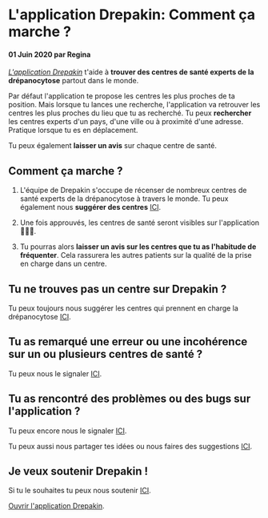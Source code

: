 # L'application Drepakin: Comment ça marche ?

#### 01 Juin 2020 par Regina

_[L'application Drepakin](https://drepakin.com/app)_ t'aide à **trouver des centres de santé experts de la drépanocytose** partout dans le monde.

Par défaut l'application te propose les centres les plus proches de ta position. Mais lorsque tu lances une recherche, l'application va retrouver les centres les plus proches du lieu que tu as recherché. Tu peux **rechercher** les centres experts d'un pays, d'une ville ou à proximité d'une adresse. Pratique lorsque tu es en déplacement.

Tu peux également **laisser un avis** sur chaque centre de santé.

## Comment ça marche ?

1. L'équipe de Drepakin s'occupe de récenser de nombreux centres de santé experts de la drépanocytose à travers le monde. Tu peux également nous **suggérer des centres** [ICI](https://forms.gle/3uAx23WSaCDVkduE6).

2. Une fois approuvés, les centres de santé seront visibles sur l'application 🎉🎉🎉.

3. Tu pourras alors **laisser un avis sur les centres que tu as l'habitude de fréquenter**. Cela rassurera les autres patients sur la qualité de la prise en charge dans un centre.

## Tu ne trouves pas un centre sur Drepakin ?

Tu peux toujours nous suggérer les centres qui prennent en charge la drépanocytose [ICI](https://forms.gle/3uAx23WSaCDVkduE6).

## Tu as remarqué une erreur ou une incohérence sur un ou plusieurs centres de santé ?

Tu peux nous le signaler [ICI](mailto:drepakin@gmail.com).

## Tu as rencontré des problèmes ou des bugs sur l'application ?

Tu peux encore nous le signaler [ICI](mailto:drepakin@gmail.com).

Tu peux aussi nous partager tes idées ou nous faires des suggestions [ICI](mailto:drepakin@gmail.com).

## Je veux soutenir Drepakin !

Si tu le souhaites tu peux nous soutenir [ICI](https://paypal.me/pools/c/8nXuBPoX1L).

[Ouvrir l'application Drepakin](https://drepakin.com/app).
